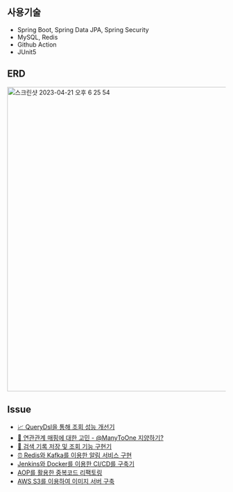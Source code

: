 ## 사용기술

* Spring Boot, Spring Data JPA, Spring Security
* MySQL, Redis
* Github Action
* JUnit5

## ERD

<img width="700" alt="스크린샷 2023-04-21 오후 6 25 54" src="https://user-images.githubusercontent.com/97823928/233599966-7df48f82-746e-4bd7-92fb-f1626ce6f82b.png">

## Issue

* [📈 QueryDsl을 통해 조회 성능 개선기](https://github.com/pping-ppong/Server/wiki/1.-QueryDsl%EC%9D%84-%EC%9D%B4%EC%9A%A9%ED%95%9C-%EC%A1%B0%ED%9A%8C-%EC%84%B1%EB%8A%A5-%EA%B0%9C%EC%84%A0%EA%B8%B0)
* [👭 연관관계 매핑에 대한 고민 - @ManyToOne 지양하기?](https://github.com/pping-ppong/Server/wiki/2.-%EC%97%B0%EA%B4%80%EA%B4%80%EA%B3%84-%EB%A7%A4%ED%95%91%EC%97%90-%EB%8C%80%ED%95%9C-%EA%B3%A0%EB%AF%BC---@ManyToOne-%EC%A7%80%EC%96%91%ED%95%98%EA%B8%B0%3F)
* [🔎 검색 기록 저장 및 조회 기능 구현기]()
* [⏰ Redis와 Kafka를 이용한 알림 서비스 구현]()
* [Jenkins와 Docker를 이용한 CI/CD를 구축기]()
* [AOP를 활용한 중복코드 리팩토링]()
* [AWS S3를 이용하여 이미지 서버 구축]()
